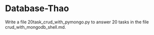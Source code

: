 # Database-Thao
Write a file 20task_crud_with_pymongo.py to answer 20 tasks in the file crud_with_mongodb_shell.md.
